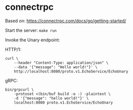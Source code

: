 # connectrpc

Based on:
https://connectrpc.com/docs/go/getting-started/

Start the server:
`make run`

Invoke the Unary endpoint:

HTTP/1:
```
curl \
    --header "Content-Type: application/json" \
    --data '{"message": "Hello world!"}' \
    http://localhost:8080/proto.v1.EchoService/EchoUnary
```

gRPC:
```
bin/grpcurl \
    -protoset <(bin/buf build -o -) -plaintext \
    -d '{"message": "hello world!"}' \
    localhost:8080 proto.v1.EchoService/EchoUnary
```

